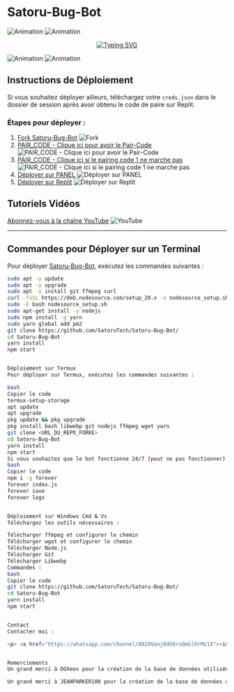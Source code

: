 # Satoru-Bug-Bot

![Animation](https://i.imgur.com/LyHic3i.gif)
![Animation](https://i.imgur.com/LyHic3i.gif)

<p align="center">
  <a href="https://git.io/typing-svg"><img src="https://readme-typing-svg.demolab.com?font=EB+Garamond&weight=800&size=28&duration=4000&pause=1000&random=false&width=435&lines=+Satoru-Bug-Bot;WHATSAPP+CRASH+x+BUG+BOT;DEVELOPPER+PAR+SatoruTech" alt="Typing SVG" /></a>
</p>

![Animation](https://i.imgur.com/LyHic3i.gif)
![Animation](https://i.imgur.com/LyHic3i.gif)

## Instructions de Déploiement

Si vous souhaitez déployer ailleurs, téléchargez votre `creds.json` dans le dossier de session après avoir obtenu le code de paire sur Replit.

### Étapes pour déployer :

1. [Fork Satoru-Bug-Bot](https://github.com/SatoruTech/Satoru-Bug-Bot/fork) ![Fork](https://img.shields.io/badge/Fork%20Satoru-Bug-Bot-black?style=for-the-badge&logo=stackshare)
2. [PAIR_CODE - Clique ici pour avoir le Pair-Code](https://replit.com/@SatoruTech/SatoruTech-Pair-Code?v=1) ![PAIR_CODE - Clique ici pour avoir le Pair-Code](https://img.shields.io/badge/PAIR_CODE-green)
3. [PAIR_CODE - Clique ici si le pairing code 1 ne marche pas](https://replit.com/@SatoruTech/SatoruTech-Pair-Code?v=1) ![PAIR_CODE - Clique ici si le pairing code 1 ne marche pas](https://img.shields.io/badge/PAIR_CODE-orange)
4. [Déployer sur PANEL](https://solarhosting.cc/) ![Déployer sur PANEL](https://img.shields.io/badge/-DEPLOYER%20SUR%20PANEL-pink?style=for-the-badge&logo=Cloudflare&logoColor=white)
5. [Déployer sur Replit](https://replit.com/@SatoruTech/Satoru-Bug-Bot) ![Déployer sur Replit](https://img.shields.io/badge/-DEPLOYER%20SUR%20REPLIT-orange?style=for-the-badge&logo=replit&logoColor=white)

## Tutoriels Vidéos

[Abonnez-vous à la chaîne YouTube](https://www.youtube.com/@SatoruTech) ![YouTube](https://img.shields.io/badge/Subscribe-ff0000?style=for-the-badge&logo=youtube&logoColor=ff000000&link=https://www.youtube.com/@SatoruTech)

---

## Commandes pour Déployer sur un Terminal

Pour déployer [Satoru-Bug-Bot](https://github.com/SatoruTech/Satoru-Bug-Bot/), exécutez les commandes suivantes :

```bash
sudo apt -y update
sudo apt -y upgrade
sudo apt -y install git ffmpeg curl
curl -fsSL https://deb.nodesource.com/setup_20.x -o nodesource_setup.sh
sudo -E bash nodesource_setup.sh
sudo apt-get install -y nodejs
sudo npm install -g yarn
sudo yarn global add pm2
git clone https://github.com/SatoruTech/Satoru-Bug-Bot/
cd Satoru-Bug-Bot
yarn install
npm start


Déploiement sur Termux
Pour déployer sur Termux, exécutez les commandes suivantes :

bash
Copier le code
termux-setup-storage
apt update
apt upgrade
pkg update && pkg upgrade
pkg install bash libwebp git nodejs ffmpeg wget yarn
git clone <URL_DU_REPO_FORKÉ>
cd Satoru-Bug-Bot
yarn install
npm start
Si vous souhaitez que le bot fonctionne 24/7 (peut ne pas fonctionner) :
bash
Copier le code
npm i -g forever
forever index.js
forever save
forever logs


Déploiement sur Windows Cmd & Vs
Téléchargez les outils nécessaires :

Télécharger ffmpeg et configurer le chemin
Télécharger wget et configurer le chemin
Télécharger Node.js
Télécharger Git
Télécharger Libwebp
Commandes :
bash
Copier le code
git clone https://github.com/SatoruTech/Satoru-Bug-Bot/
cd Satoru-Bug-Bot
yarn install
npm start


Contact
Contacter moi :

<p> <a href="https://whatsapp.com/channel/0029Vanj84h6rsQmGlOrMz1X"><img src="https://img.shields.io/badge/Join%20Official%20Channel-25D366?style=for-the-badge&logo=whatsapp&logoColor=white" /></a> <a href="https://www.youtube.com/@SatoruTech"><img src="https://img.shields.io/badge/Subscribe-ff0000?style=for-the-badge&logo=youtube&logoColor=ff000000&link=https://www.youtube.com/@SatoruTech" /></a> </p> <p align="center"> <img alt="Development" width="250" src="https://media2.giphy.com/media/W9tBvzTXkQopi/giphy.gif?cid=6c09b952xu6syi1fyqfyc04wcfk0qvqe8fd7sop136zxfjyn&ep=v1_internal_gif_by_id&rid=giphy.gif&ct=g" /> </p>


Remerciements
Un grand merci à DGXeon pour la création de la base de données utilisée par le bot Satoru Bug Bot. Votre contribution est essentielle au bon fonctionnement du projet, et nous sommes très reconnaissants pour votre travail acharné et votre expertise.

Un grand merci à JEANPARKER100 pour la création de la base de données utilisée par le bot Satoru Bug Bot. Votre contribution est essentielle au bon fonctionnement du projet, et nous sommes très reconnaissants pour votre travail acharné et votre expertise.

